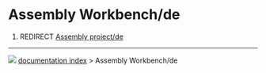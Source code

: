 # Assembly Workbench/de
1.  REDIRECT [Assembly project/de](Assembly_project/de.md)



---
![](images/Right_arrow.png) [documentation index](../README.md) > Assembly Workbench/de
